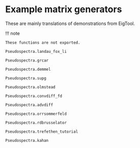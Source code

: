 # Example matrix generators
These are mainly translations of demonstrations from EigTool.

!!! note

    These functions are not exported.

```@docs
Pseudospectra.landau_fox_li

Pseudospectra.grcar

Pseudospectra.demmel

Pseudospectra.supg

Pseudospectra.olmstead

Pseudospectra.convdiff_fd

Pseudospectra.advdiff

Pseudospectra.orrsommerfeld

Pseudospectra.rdbrusselator

Pseudospectra.trefethen_tutorial

Pseudospectra.kahan
```
